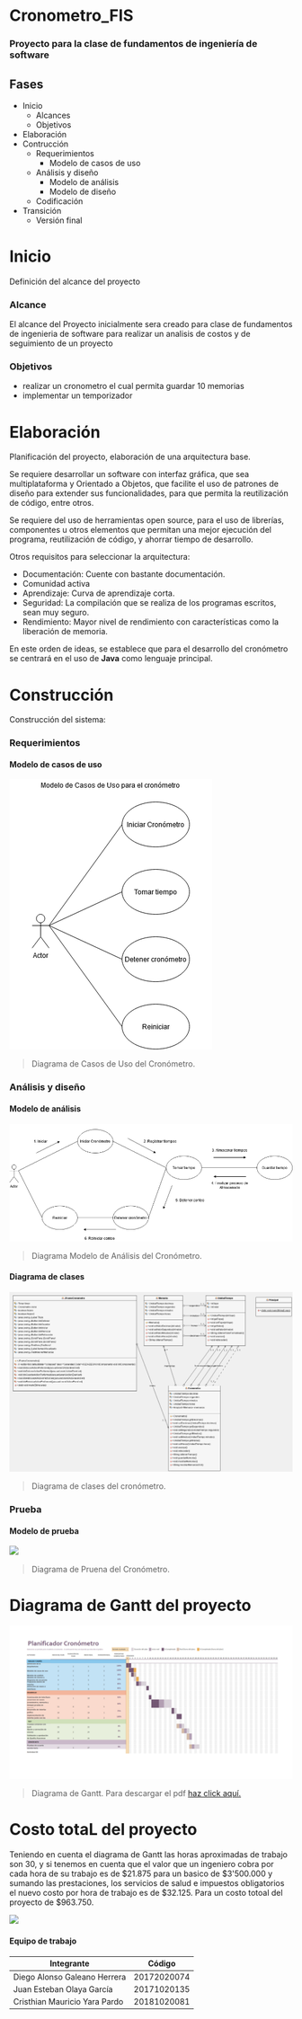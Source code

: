 # Cronometro_FIS
### Proyecto para la clase de fundamentos de ingeniería de software

## Fases
+ Inicio
    + Alcances
    + Objetivos
+ Elaboración
+ Contrucción
    + Requerimientos
		+ Modelo de casos de uso
    + Análisis y diseño
		+ Modelo de análisis
		+ Modelo de diseño
    + Codificación
+ Transición
    + Versión final


# Inicio

Definición del alcance del proyecto

### Alcance

 El alcance del Proyecto inicialmente sera creado  para clase de fundamentos de ingenieria de software para realizar un analisis de costos y de seguimiento de un proyecto

### Objetivos

 - realizar un cronometro el cual permita guardar 10 memorias
 - implementar un temporizador

# Elaboración

Planificación del proyecto, elaboración de una arquitectura base.

Se requiere desarrollar un software con interfaz gráfica, que sea multiplataforma y Orientado a Objetos, que facilite el uso de patrones de diseño para extender sus funcionalidades, para que permita la reutilización de código, entre otros.

Se requiere del uso de herramientas open source, para el uso de librerías, componentes u otros elementos que permitan una mejor ejecución del programa, reutilización de código, y ahorrar tiempo de desarrollo.

Otros requisitos para seleccionar la arquitectura:

+ Documentación: Cuente con bastante documentación.
+ Comunidad activa
+ Aprendizaje: Curva de aprendizaje corta.
+ Seguridad: La compilación que se realiza de los programas escritos, sean muy seguro.
+ Rendimiento: Mayor nivel de rendimiento con características como la liberación de memoria.

En este orden de ideas, se establece que para el desarrollo del cronómetro se centrará en el uso de __Java__ como lenguaje principal.


# Construcción

Construcción del sistema:

### Requerimientos
#### Modelo de casos de uso
![](https://github.com/DiegoGaleano/Cronometro_FIS/blob/main/diagramas/casos_de_uso.png)

> Diagrama de Casos de Uso del Cronómetro.

### Análisis y diseño
#### Modelo de análisis
![](https://github.com/DiegoGaleano/Cronometro_FIS/blob/main/diagramas/modelo_analisis.png)

> Diagrama Modelo de Análisis del Cronómetro.

#### Diagrama de clases
![](https://github.com/DiegoGaleano/Cronometro_FIS/blob/main/diagramas/diagrama_clases.png)

> Diagrama de clases del cronómetro.

### Prueba
#### Modelo de prueba
![](https://github.com/DiegoGaleano/Cronometro_FIS/blob/main/diagramas/)

> Diagrama de Pruena del Cronómetro.


# Diagrama de Gantt del proyecto

![](https://github.com/DiegoGaleano/Cronometro_FIS/blob/main/diagramas/Horas_final_001.png)

> Diagrama de Gantt. Para descargar el pdf [haz click aquí.](https://github.com/DiegoGaleano/Cronometro_FIS/blob/main/diagramas/Horas_final.pdf)


# Costo totaL del proyecto

Teniendo en cuenta el diagrama de Gantt las horas aproximadas de trabajo son 30, y si tenemos en cuenta que el valor que un ingeniero cobra por cada hora de su trabajo es de $21.875 para un basico de $3'500.000 y sumando las prestaciones, los servicios de salud e impuestos obligatorios el nuevo costo por hora de trabajo es de $32.125. Para un costo totoal del proyecto de $963.750.

![](https://github.com/DiegoGaleano/Cronometro_FIS/blob/main/diagramas/ingresos.jepg)

#### Equipo de trabajo

Integrante  | Código
------------- | -------------
Diego Alonso Galeano Herrera | 20172020074
Juan Esteban Olaya García | 20171020135
Cristhian Mauricio Yara Pardo | 20181020081
